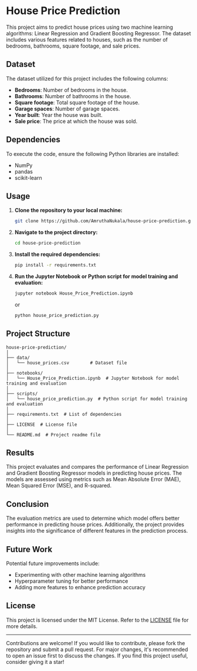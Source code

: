 # House Price Prediction

This project aims to predict house prices using two machine learning algorithms: Linear Regression and Gradient Boosting Regressor. The dataset includes various features related to houses, such as the number of bedrooms, bathrooms, square footage, and sale prices.

## Dataset

The dataset utilized for this project includes the following columns:
- **Bedrooms**: Number of bedrooms in the house.
- **Bathrooms**: Number of bathrooms in the house.
- **Square footage**: Total square footage of the house.
- **Garage spaces**: Number of garage spaces.
- **Year built**: Year the house was built.
- **Sale price**: The price at which the house was sold.

## Dependencies

To execute the code, ensure the following Python libraries are installed:
- NumPy
- pandas
- scikit-learn

## Usage

1. **Clone the repository to your local machine:**
    ```bash
    git clone https://github.com/AmruthaNukala/house-price-prediction.git
    ```

2. **Navigate to the project directory:**
    ```bash
    cd house-price-prediction
    ```

3. **Install the required dependencies:**
    ```bash
    pip install -r requirements.txt
    ```

4. **Run the Jupyter Notebook or Python script for model training and evaluation:**
    ```bash
    jupyter notebook House_Price_Prediction.ipynb
    ```
    or
    ```bash
    python house_price_prediction.py
    ```

## Project Structure

```
house-price-prediction/
│
├── data/
│   └── house_prices.csv        # Dataset file
│
├── notebooks/
│   └── House_Price_Prediction.ipynb  # Jupyter Notebook for model training and evaluation
│
├── scripts/
│   └── house_price_prediction.py  # Python script for model training and evaluation
│
├── requirements.txt  # List of dependencies
│
├── LICENSE  # License file
│
└── README.md  # Project readme file
```

## Results

This project evaluates and compares the performance of Linear Regression and Gradient Boosting Regressor models in predicting house prices. The models are assessed using metrics such as Mean Absolute Error (MAE), Mean Squared Error (MSE), and R-squared.

## Conclusion

The evaluation metrics are used to determine which model offers better performance in predicting house prices. Additionally, the project provides insights into the significance of different features in the prediction process.

## Future Work

Potential future improvements include:
- Experimenting with other machine learning algorithms
- Hyperparameter tuning for better performance
- Adding more features to enhance prediction accuracy

## License

This project is licensed under the MIT License. Refer to the [LICENSE](LICENSE) file for more details.

---

Contributions are welcome! If you would like to contribute, please fork the repository and submit a pull request. For major changes, it's recommended to open an issue first to discuss the changes. If you find this project useful, consider giving it a star!

